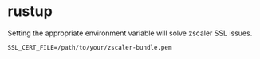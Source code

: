 # rustup

Setting the appropriate environment variable will solve zscaler SSL issues.

`SSL_CERT_FILE=/path/to/your/zscaler-bundle.pem`
